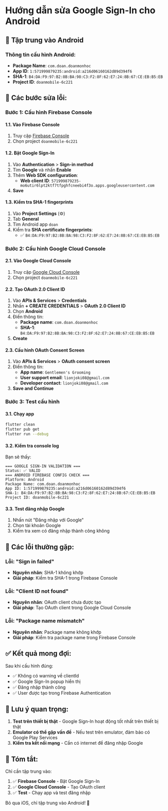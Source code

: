 # Hướng dẫn sửa Google Sign-In cho Android

## 🎯 **Tập trung vào Android**

### **Thông tin cấu hình Android:**
- **Package Name**: `com.doan.doanmonhoc`
- **App ID**: `1:571999879235:android:a216d06160162d89d394f6`
- **SHA-1**: `B4:DA:F9:97:B2:8B:BA:98:C3:F2:8F:62:E7:24:8B:67:CE:EB:B5:EB`
- **Project ID**: `doanmobile-6c221`

## 🔧 **Các bước sửa lỗi:**

### **Bước 1: Cấu hình Firebase Console**

#### 1.1. Vào Firebase Console
1. Truy cập [Firebase Console](https://console.firebase.google.com/)
2. Chọn project `doanmobile-6c221`

#### 1.2. Bật Google Sign-In
1. Vào **Authentication** > **Sign-in method**
2. Tìm **Google** và nhấn **Enable**
3. Thêm **Web SDK configuration**:
   - **Web client ID**: `571999879235-mo6utir6lpt2ktf7tfpghfcneebi4f3o.apps.googleusercontent.com`
4. **Save**

#### 1.3. Kiểm tra SHA-1 fingerprints
1. Vào **Project Settings** (⚙️)
2. Tab **General**
3. Tìm Android app `doan`
4. Kiểm tra **SHA certificate fingerprints**:
   - ✅ `B4:DA:F9:97:B2:8B:BA:98:C3:F2:8F:62:E7:24:8B:67:CE:EB:B5:EB`

### **Bước 2: Cấu hình Google Cloud Console**

#### 2.1. Vào Google Cloud Console
1. Truy cập [Google Cloud Console](https://console.cloud.google.com/)
2. Chọn project `doanmobile-6c221`

#### 2.2. Tạo OAuth 2.0 Client ID
1. Vào **APIs & Services** > **Credentials**
2. Nhấn **+ CREATE CREDENTIALS** > **OAuth 2.0 Client ID**
3. Chọn **Android**
4. Điền thông tin:
   - **Package name**: `com.doan.doanmonhoc`
   - **SHA-1**: `B4:DA:F9:97:B2:8B:BA:98:C3:F2:8F:62:E7:24:8B:67:CE:EB:B5:EB`
5. **Create**

#### 2.3. Cấu hình OAuth Consent Screen
1. Vào **APIs & Services** > **OAuth consent screen**
2. Điền thông tin:
   - **App name**: `Gentlemen's Grooming`
   - **User support email**: `lionjoki08@gmail.com`
   - **Developer contact**: `lionjoki08@gmail.com`
3. **Save and Continue**

### **Bước 3: Test cấu hình**

#### 3.1. Chạy app
```bash
flutter clean
flutter pub get
flutter run --debug
```

#### 3.2. Kiểm tra console log
Bạn sẽ thấy:
```
=== GOOGLE SIGN-IN VALIDATION ===
Status: ✅ VALID
=== ANDROID FIREBASE CONFIG CHECK ===
Platform: Android
Package Name: com.doan.doanmonhoc
App ID: 1:571999879235:android:a216d06160162d89d394f6
SHA-1: B4:DA:F9:97:B2:8B:BA:98:C3:F2:8F:62:E7:24:8B:67:CE:EB:B5:EB
Project ID: doanmobile-6c221
```

#### 3.3. Test đăng nhập Google
1. Nhấn nút "Đăng nhập với Google"
2. Chọn tài khoản Google
3. Kiểm tra xem có đăng nhập thành công không

## 🚨 **Các lỗi thường gặp:**

### **Lỗi: "Sign in failed"**
- **Nguyên nhân**: SHA-1 không khớp
- **Giải pháp**: Kiểm tra SHA-1 trong Firebase Console

### **Lỗi: "Client ID not found"**
- **Nguyên nhân**: OAuth client chưa được tạo
- **Giải pháp**: Tạo OAuth client trong Google Cloud Console

### **Lỗi: "Package name mismatch"**
- **Nguyên nhân**: Package name không khớp
- **Giải pháp**: Kiểm tra package name trong Firebase Console

## ✅ **Kết quả mong đợi:**

Sau khi cấu hình đúng:
- ✅ Không có warning về clientId
- ✅ Google Sign-In popup hiển thị
- ✅ Đăng nhập thành công
- ✅ User được tạo trong Firebase Authentication

## 📱 **Lưu ý quan trọng:**

1. **Test trên thiết bị thật** - Google Sign-In hoạt động tốt nhất trên thiết bị thật
2. **Emulator có thể gặp vấn đề** - Nếu test trên emulator, đảm bảo có Google Play Services
3. **Kiểm tra kết nối mạng** - Cần có internet để đăng nhập Google

## 🎯 **Tóm tắt:**

Chỉ cần tập trung vào:
1. ✅ **Firebase Console** - Bật Google Sign-In
2. ✅ **Google Cloud Console** - Tạo OAuth client
3. ✅ **Test** - Chạy app và test đăng nhập

Bỏ qua iOS, chỉ tập trung vào Android! 🚀

